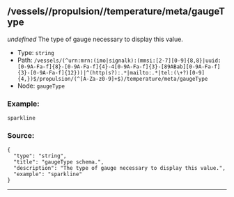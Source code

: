 ## /vessels/<RegExp>/propulsion/<RegExp>/temperature/meta/gaugeType

*undefined*
The type of gauge necessary to display this value.

* Type: `string`
* Path: `/vessels/(^urn:mrn:(imo|signalk):(mmsi:[2-7][0-9]{8,8}|uuid:[0-9A-Fa-f]{8}-[0-9A-Fa-f]{4}-4[0-9A-Fa-f]{3}-[89ABab][0-9A-Fa-f]{3}-[0-9A-Fa-f]{12}))|^(http(s?):.*|mailto:.*|tel:(\+?)[0-9]{4,})$/propulsion/(^[A-Za-z0-9]+$)/temperature/meta/gaugeType`
* Node: `gaugeType`

### Example:
```
sparkline
```

### Source:
```
{
  "type": "string",
  "title": "gaugeType schema.",
  "description": "The type of gauge necessary to display this value.",
  "example": "sparkline"
}
```

---
